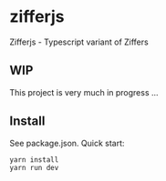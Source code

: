 # zifferjs

Zifferjs - Typescript variant of Ziffers

## WIP

This project is very much in progress ...

## Install

See package.json. Quick start:

```
yarn install
yarn run dev
```
